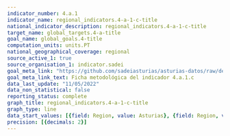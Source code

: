 ```yaml
---
indicator_number: 4.a.1
indicator_name: regional_indicators.4-a-1-c-title
national_indicator_description: regional_indicators.4-a-1-c-title
target_name: global_targets.4-a-title
goal_name: global_goals.4-title
computation_units: units.PT
national_geographical_coverage: regional
source_active_1: true
source_organisation_1: indicator.sadei
goal_meta_link: "https://github.com/sadeiasturias/asturias-datos/raw/develop/descargas/metodologia/4.a.1.c.pdf"
goal_meta_link_text: Ficha metodológica del indicador 4.a.1.c
data_last_update: "11/05/2022"
data_non_statistical: false
reporting_status: complete
graph_title: regional_indicators.4-a-1-c-title
graph_type: line
data_start_values: [{field: Region, value: Asturias}, {field: Region, value: España}]
precision: [{decimals: 2}]
---
```


